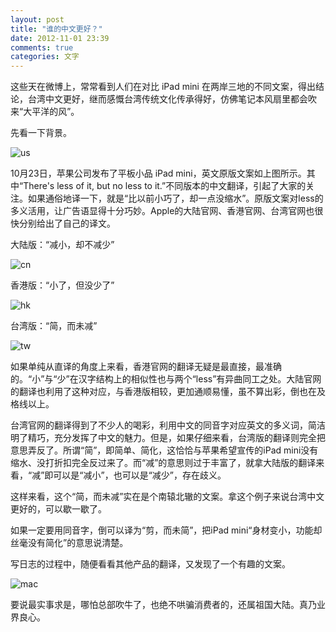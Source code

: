 ```yaml
---
layout: post
title: "谁的中文更好？"
date: 2012-11-01 23:39
comments: true
categories: 文字
---
```

这些天在微博上，常常看到人们在对比 iPad mini 在两岸三地的不同文案，得出结论，台湾中文更好，继而感慨台湾传统文化传承得好，仿佛笔记本风扇里都会吹来“大平洋的风”。

先看一下背景。

![us](http://fmn.rrimg.com/fmn056/20121101/1345/b_large_rUHA_3f93000008431261.jpg)

10月23日，苹果公司发布了平板小品 iPad mini，英文原版文案如上图所示。其中“There's less of it, but no less to it.”不同版本的中文翻译，引起了大家的关注。如果通俗地译一下，就是“比以前小巧了，却一点没缩水”。原版文案对less的多义活用，让广告语显得十分巧妙。Apple的大陆官网、香港官网、台湾官网也很快分别给出了自己的译文。

大陆版：“减小，却不减少”

![cn](http://fmn.rrimg.com/fmn061/20121101/2305/b_large_nISz_50a6000000841261.jpg)

香港版：“小了，但没少了”

![hk](http://fmn.rrimg.com/fmn056/20121101/2305/b_large_hS7L_4b28000001021261.jpg)

台湾版：“简，而未减”

![tw](http://fmn.rrimg.com/fmn060/20121101/2310/b_large_499f_55ea000000251261.jpg)

如果单纯从直译的角度上来看，香港官网的翻译无疑是最直接，最准确的。“小”与“少”在汉字结构上的相似性也与两个“less”有异曲同工之处。大陆官网的翻译也利用了这种对应，与香港版相较，更加通顺易懂，虽不算出彩，倒也在及格线以上。

台湾官网的翻译得到了不少人的喝彩，利用中文的同音字对应英文的多义词，简洁明了精巧，充分发挥了中文的魅力。但是，如果仔细来看，台湾版的翻译则完全把意思弄反了。所谓“简”，即简单、简化，这恰恰与苹果希望宣传的iPad mini没有缩水、没打折扣完全反过来了。而“减”的意思则过于丰富了，就拿大陆版的翻译来看，“减”即可以是“减小”，也可以是“减少”，存在歧义。

这样来看，这个“简，而未减”实在是个南辕北辙的文案。拿这个例子来说台湾中文更好的，可以歇一歇了。

如果一定要用同音字，倒可以译为“剪，而未简”，把iPad mini“身材变小，功能却丝毫没有简化”的意思说清楚。

 

写日志的过程中，随便看看其他产品的翻译，又发现了一个有趣的文案。

![mac](http://fmn.rrimg.com/fmn065/20121101/2335/b_large_xuMf_3a5a000002c71262.jpg)

要说最实事求是，哪怕总部吹牛了，也绝不哄骗消费者的，还属祖国大陆。真乃业界良心。